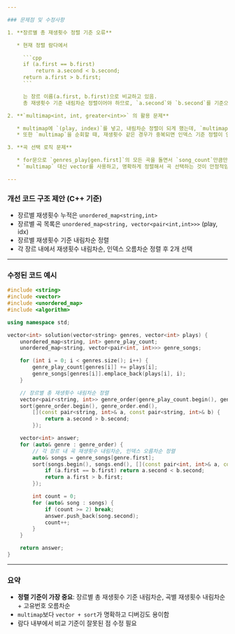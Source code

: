 ```yaml
---

### 문제점 및 수정사항

1. **장르별 총 재생횟수 정렬 기준 오류**

   * 현재 정렬 람다에서

     ```cpp
     if (a.first == b.first)
         return a.second < b.second;
     return a.first > b.first;
     ```

     는 장르 이름(a.first, b.first)으로 비교하고 있음.
     총 재생횟수 기준 내림차순 정렬이어야 하므로, `a.second`와 `b.second`를 기준으로 정렬해야 합니다.

2. **`multimap<int, int, greater<int>>` 의 활용 문제**

   * multimap에 `(play, index)`를 넣고, 내림차순 정렬이 되게 했는데, `multimap`은 키 기준 정렬이지만 동점인 경우 index 오름차순이 보장되지 않습니다.
   * 또한 `multimap`을 순회할 때, 재생횟수 같은 경우가 중복되면 인덱스 기준 정렬이 안 되어 문제 발생 가능.

3. **곡 선택 로직 문제**

   * for문으로 `genres_play[gen.first]`의 모든 곡을 돌면서 `song_count`만큼만 넣고 있는데, `multimap`의 순회 순서는 키 기준 정렬이지만 위에서 지적한대로 인덱스 오름차순은 보장 안 됨.
   * `multimap` 대신 vector를 사용하고, 명확하게 정렬해서 곡 선택하는 것이 안정적임.

---
```


### 개선 코드 구조 제안 (C++ 기준)

* 장르별 재생횟수 누적은 `unordered_map<string,int>`
* 장르별 곡 목록은 `unordered_map<string, vector<pair<int,int>>>` (play, idx)
* 장르별 재생횟수 기준 내림차순 정렬
* 각 장르 내에서 재생횟수 내림차순, 인덱스 오름차순 정렬 후 2개 선택

---

### 수정된 코드 예시

```cpp
#include <string>
#include <vector>
#include <unordered_map>
#include <algorithm>

using namespace std;

vector<int> solution(vector<string> genres, vector<int> plays) {
    unordered_map<string, int> genre_play_count;
    unordered_map<string, vector<pair<int, int>>> genre_songs;

    for (int i = 0; i < genres.size(); i++) {
        genre_play_count[genres[i]] += plays[i];
        genre_songs[genres[i]].emplace_back(plays[i], i);
    }

    // 장르별 총 재생횟수 내림차순 정렬
    vector<pair<string, int>> genre_order(genre_play_count.begin(), genre_play_count.end());
    sort(genre_order.begin(), genre_order.end(),
        [](const pair<string, int>& a, const pair<string, int>& b) {
            return a.second > b.second;
        });

    vector<int> answer;
    for (auto& genre : genre_order) {
        // 각 장르 내 곡 재생횟수 내림차순, 인덱스 오름차순 정렬
        auto& songs = genre_songs[genre.first];
        sort(songs.begin(), songs.end(), [](const pair<int, int>& a, const pair<int, int>& b) {
            if (a.first == b.first) return a.second < b.second;
            return a.first > b.first;
        });

        int count = 0;
        for (auto& song : songs) {
            if (count >= 2) break;
            answer.push_back(song.second);
            count++;
        }
    }

    return answer;
}
```

---

### 요약

* **정렬 기준이 가장 중요**: 장르별 총 재생횟수 기준 내림차순, 곡별 재생횟수 내림차순 + 고유번호 오름차순
* `multimap`보다 `vector + sort`가 명확하고 디버깅도 용이함
* 람다 내부에서 비교 기준이 잘못된 점 수정 필요
